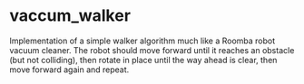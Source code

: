 # vaccum_walker
Implementation of a simple walker algorithm much like a Roomba robot vacuum cleaner. The robot should move forward until it reaches an obstacle (but not colliding), then rotate in place until the way ahead is clear, then move forward again and repeat.
